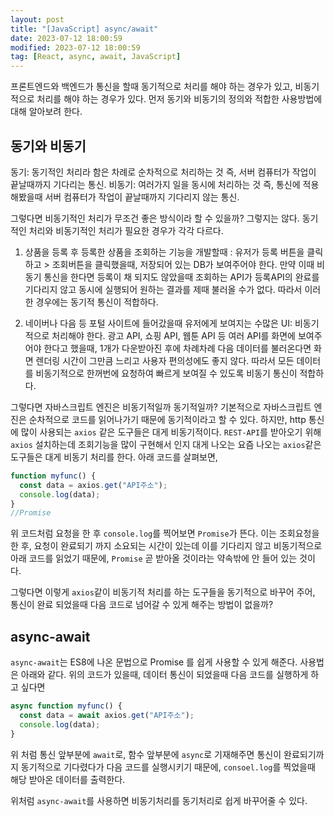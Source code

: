 ```yaml
---
layout: post
title: "[JavaScript] async/await"
date: 2023-07-12 18:00:59
modified: 2023-07-12 18:00:59
tag: [React, async, await, JavaScript]
---
```


프론트엔드와 백엔드가 통신을 할때 동기적으로 처리를 해야 하는 경우가 있고, 비동기적으로 처리를 해야 하는 경우가 있다. 먼저 동기와 비동기의 정의와 적합한 사용방법에 대해 알아보려 한다.

## 동기와 비동기

동기: 동기적인 처리라 함은 차례로 순차적으로 처리하는 것 즉, 서버 컴퓨터가 작업이 끝날때까지 기다리는 통신.
비동기: 여러가지 일을 동시에 처리하는 것 즉, 통신에 적용해봤을때 서버 컴퓨터가 작업이 끝날때까지 기다리지 않는 통신.

그렇다면 비동기적인 처리가 무조건 좋은 방식이라 할 수 있을까?
그렇지는 않다. 동기적인 처리와 비동기적인 처리가 필요한 경우가 각각 다르다.

1. 상품을 등록 후 등록한 상품을 조회하는 기능을 개발할때 :
   유저가 등록 버튼을 클릭하고 > 조회버튼을 클릭했을때, 저장되어 있는 DB가 보여주어야 한다. 만약 이때 비동기 통신을 한다면 등록이 채 되지도 않았을때 조회하는 API가 등록API의 완료를 기다리지 않고 동시에 실행되어 원하는 결과를 제때 불러올 수가 없다. 따라서 이러한 경우에는 동기적 통신이 적합하다.

2. 네이버나 다음 등 포털 사이트에 들어갔을때 유저에게 보여지는 수많은 UI:
   비동기적으로 처리해야 한다. 광고 API, 쇼핑 API, 웹툰 API 등 여러 API를 화면에 보여주어야 한다고 했을때, 1개가 다운받아진 후에 차례차례 다음 데이터를 불러온다면 화면 렌더링 시간이 그만큼 느리고 사용자 편의성에도 좋지 않다. 따라서 모든 데이터를 비동기적으로 한꺼번에 요청하여 빠르게 보여질 수 있도록 비동기 통신이 적합하다.

그렇다면 자바스크립트 엔진은 비동기적일까 동기적일까?
기본적으로 자바스크립트 엔진은 순차적으로 코드를 읽어나가기 때문에 동기적이라고 할 수 있다. 하지만, http 통신에 많이 사용되는 `axios` 같은 도구들은 대게 비동기적이다. `REST-API`를 받아오기 위해 `axios` 설치하는데 조회기능을 많이 구현해서 인지 대게 나오는 요즘 나오는 `axios`같은 도구들은 대게 비동기 처리를 한다. 아래 코드를 살펴보면,

```javascript
function myfunc() {
  const data = axios.get("API주소");
  console.log(data);
}
//Promise
```

위 코드처럼 요청을 한 후 `console.log`를 찍어보면 `Promise`가 뜬다. 이는 조회요청을 한 후, 요청이 완료되기 까지 소요되는 시간이 있는데 이를 기다리지 않고 비동기적으로 아래 코드를 읽었기 때문에, `Promise` 곧 받아올 것이라는 약속밖에 안 들어 있는 것이다.

그렇다면 이렇게 `axios`같이 비동기적 처리를 하는 도구들을 동기적으로 바꾸어 주어, 통신이 완료 되었을때 다음 코드로 넘어갈 수 있게 해주는 방법이 없을까?

## async-await

`async-await`는 ES8에 나온 문법으로 Promise 를 쉽게 사용할 수 있게 해준다.
사용법은 아래와 같다. 위의 코드가 있을때, 데이터 통신이 되었을때 다음 코드를 실행하게 하고 싶다면

```javascript
async function myfunc() {
  const data = await axios.get("API주소");
  console.log(data);
}
```

위 처럼 통신 앞부분에 `await`로, 함수 앞부분에 `async`로 기재해주면
통신이 완료되기까지 동기적으로 기다렸다가 다음 코드를 실행시키기 때문에, `consoel.log`를 찍었을때 해당 받아온 데이터를 출력한다.

위처럼 `async-await`를 사용하면 비동기처리를 동기처리로 쉽게 바꾸어줄 수 있다.

